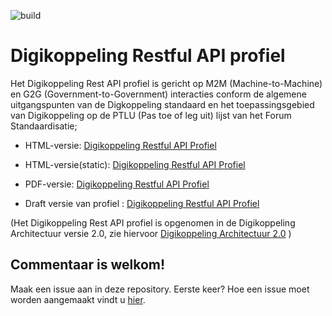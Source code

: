 ![build](https://github.com/Logius-standaarden/Digikoppeling-Koppelvlakstandaard-REST-API/actions/workflows/build.yml/badge.svg)

# Digikoppeling Restful API profiel

Het Digikoppeling Rest API profiel is gericht op M2M (Machine-to-Machine) en G2G (Government-to-Government) interacties conform de algemene uitgangspunten van de Digkoppeling standaard en het toepassingsgebied van Digikoppeling op de PTLU (Pas toe of leg uit) lijst van het Forum Standaardisatie;

- HTML-versie: [Digikoppeling Restful API Profiel](https://logius-standaarden.github.io/Digikoppeling-Koppelvlakstandaard-REST-API/)
- HTML-versie(static): [Digikoppeling Restful API Profiel](https://logius-standaarden.github.io/Digikoppeling-Koppelvlakstandaard-REST-API/snapshot.html)
- PDF-versie: [Digikoppeling Restful API Profiel](Digikoppeling-Koppelvlakstandaard-REST-API.pdf)

- Draft versie van profiel : [Digikoppeling Restful API Profiel](DK_REST_API_totaal.md)

(Het Digikoppeling Rest API profiel is opgenomen in de Digikoppeling Architectuur versie 2.0, zie hiervoor [Digikoppeling Architectuur 2.0](https://logius-standaarden.github.io/Digikoppeling-Architectuur/) )


## Commentaar is welkom!

Maak een issue aan in deze repository. Eerste keer? Hoe een issue moet worden aangemaakt vindt u [hier](https://github.com/Logius-standaarden/Openbare-Consultaties#issues-en-pull-requests-opmerkingen-maken-of-tekstvoorstellen-indienen).

